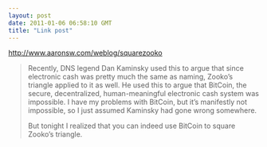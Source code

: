 ```yaml
---
layout: post
date: 2011-01-06 06:58:10 GMT
title: "Link post"
---
```

<http://www.aaronsw.com/weblog/squarezooko>

> Recently, DNS legend Dan Kaminsky used this to argue that since electronic cash was pretty much the same as naming, Zooko’s triangle applied to it as well. He used this to argue that BitCoin, the secure, decentralized, human-meaningful electronic cash system was impossible. I have my problems with BitCoin, but it’s manifestly not impossible, so I just assumed Kaminsky had gone wrong somewhere.
>
> But tonight I realized that you can indeed use BitCoin to square Zooko’s triangle.
